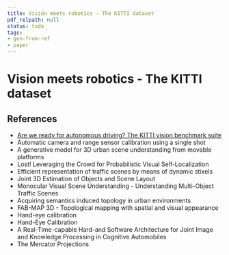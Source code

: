 ```yaml
---
title: Vision meets robotics - The KITTI dataset
pdf_relpath: null
status: todo
tags:
- gen-from-ref
- paper
---
```


# Vision meets robotics - The KITTI dataset

## References

- [Are we ready for autonomous driving? The KITTI vision benchmark suite](./are-we-ready-for-autonomous-driving-the-kitti-vision-benchmark-suite.md)
- Automatic camera and range sensor calibration using a single shot
- A generative model for 3D urban scene understanding from movable platforms
- Lost! Leveraging the Crowd for Probabilistic Visual Self-Localization
- Efficient representation of traffic scenes by means of dynamic stixels
- Joint 3D Estimation of Objects and Scene Layout
- Monocular Visual Scene Understanding - Understanding Multi-Object Traffic Scenes
- Acquiring semantics induced topology in urban environments
- FAB-MAP 3D - Topological mapping with spatial and visual appearance
- Hand-eye calibration
- Hand-Eye Calibration
- A Real-Time-capable Hard-and Software Architecture for Joint Image and Knowledge Processing in Cognitive Automobiles
- The Mercator Projections
